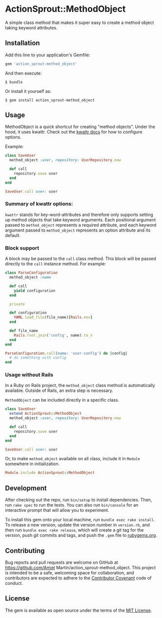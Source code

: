 # ActionSprout::MethodObject

A simple class method that makes it super easy to create a method object taking keyword attributes.

## Installation

Add this line to your application's Gemfile:

```ruby
gem 'action_sprout-method_object'
```

And then execute:

    $ bundle

Or install it yourself as:

    $ gem install action_sprout-method_object

## Usage

MethodObject is a quick shortcut for creating "method objects". Under the hood, it uses kwattr. Check out the [kwattr docs][] for how to configure options.

[kwattr docs]: https://github.com/etiennebarrie/kwattr

Example:

```ruby
class SaveUser
  method_object :user, repository: UserRepository.new

  def call
    repository.save user
  end
end

SaveUser.call user: user
```

### Summary of kwattr options:

`kwattr` stands for key-word-attributes and therefore only supports setting up method objects that take keyword arguments. Each positional argument passed to `method_object` represents a required attribute, and each keyword argument passed to `method_object` represents an option attribute and its default.

### Block support

A block may be passed to the `call` class method. This block will be passed directly to the `call` instance method. For example:

```ruby
class ParseConfiguration
  method_object :name

  def call
    yield configuration
  end

  private

  def configuration
    YAML.load_file(file_name)[Rails.env]
  end

  def file_name
    Rails.root.join('config', name).to_s
  end
end

ParseConfiguration.call(name: 'user-config') do |config|
  # do something with config
end
```

### Usage without Rails

In a Ruby on Rails project, the `method_object` class method is automatically available. Outside of Rails, an extra step is necessary.

`MethodObject` can be included directly in a specific class.

```ruby
class SaveUser
  extend ActionSprout::MethodObject
  method_object :user, repository: UserRepository.new

  def call
    repository.save user
  end
end

SaveUser.call user: user
```

Or, to make `method_object` available on all class, include it in `Module` somewhere in initialization.

```ruby
Module.include ActionSprout::MethodObject
```

## Development

After checking out the repo, run `bin/setup` to install dependencies. Then, run `rake spec` to run the tests. You can also run `bin/console` for an interactive prompt that will allow you to experiment.

To install this gem onto your local machine, run `bundle exec rake install`. To release a new version, update the version number in `version.rb`, and then run `bundle exec rake release`, which will create a git tag for the version, push git commits and tags, and push the `.gem` file to [rubygems.org](https://rubygems.org).

## Contributing

Bug reports and pull requests are welcome on GitHub at https://github.com/Amiel Martin/action_sprout-method_object. This project is intended to be a safe, welcoming space for collaboration, and contributors are expected to adhere to the [Contributor Covenant](http://contributor-covenant.org) code of conduct.


## License

The gem is available as open source under the terms of the [MIT License](http://opensource.org/licenses/MIT).

